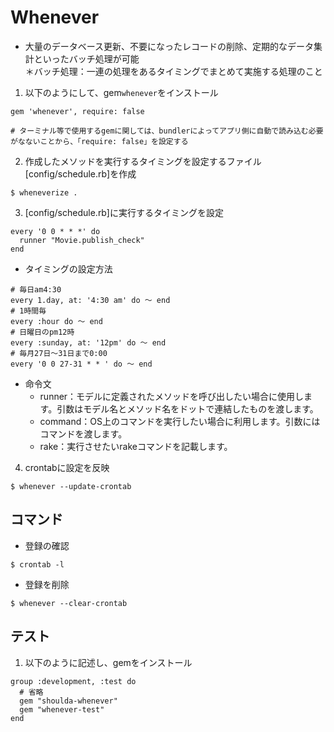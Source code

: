 # Whenever
- 大量のデータベース更新、不要になったレコードの削除、定期的なデータ集計といったバッチ処理が可能
<br>＊バッチ処理：一連の処理をあるタイミングでまとめて実施する処理のこと
1. 以下のようにして、gem`whenever`をインストール
```
gem 'whenever', require: false

# ターミナル等で使用するgemに関しては、bundlerによってアプリ側に自動で読み込む必要がなないことから、「require: false」を設定する
```
2. 作成したメソッドを実行するタイミングを設定するファイル[config/schedule.rb]を作成
```
$ wheneverize .
```
3. [config/schedule.rb]に実行するタイミングを設定
```
every '0 0 * * *' do
  runner "Movie.publish_check"
end
```
- タイミングの設定方法
```
# 毎日am4:30
every 1.day, at: '4:30 am' do ～ end
# 1時間毎
every :hour do ～ end
# 日曜日のpm12時
every :sunday, at: '12pm' do ～ end
# 毎月27日〜31日まで0:00
every '0 0 27-31 * * ' do ～ end
```
- 命令文
  - runner：モデルに定義されたメソッドを呼び出したい場合に使用します。引数はモデル名とメソッド名をドットで連結したものを渡します。
  - command：OS上のコマンドを実行したい場合に利用します。引数にはコマンドを渡します。
  - rake：実行させたいrakeコマンドを記載します。

4. crontabに設定を反映
```
$ whenever --update-crontab
```
## コマンド
- 登録の確認
```
$ crontab -l
```
- 登録を削除
```
$ whenever --clear-crontab
```
## テスト
1. 以下のように記述し、gemをインストール
```
group :development, :test do
  # 省略
  gem "shoulda-whenever"
  gem "whenever-test"
end
```
